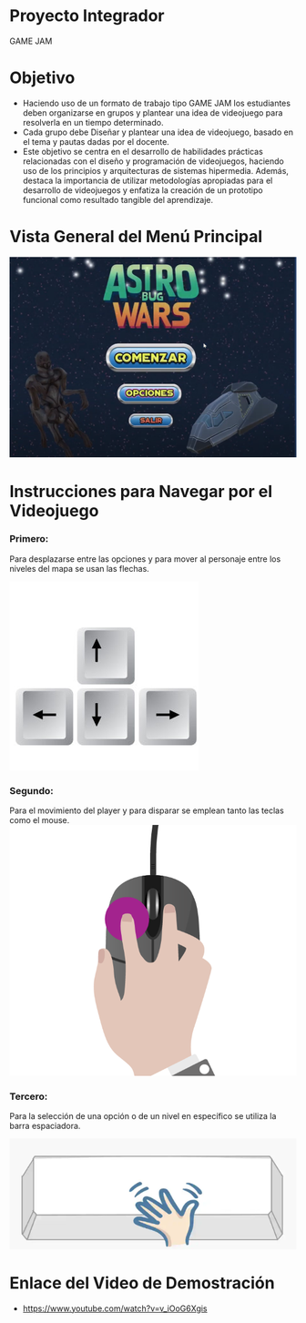 # Proyecto Integrador
GAME JAM

# Objetivo
- Haciendo uso de un formato de trabajo tipo GAME JAM los estudiantes deben organizarse en grupos y plantear una idea de videojuego para resolverla en un tiempo determinado.
- Cada grupo debe Diseñar y plantear una idea de videojuego, basado en el tema y pautas dadas por el docente.
- Este objetivo se centra en el desarrollo de habilidades prácticas relacionadas con el diseño y programación de videojuegos, haciendo uso de los principios y arquitecturas de sistemas hipermedia. Además, destaca la importancia de utilizar metodologías apropiadas para el desarrollo de videojuegos y enfatiza la creación de un prototipo funcional como resultado tangible del aprendizaje.

# Vista General del Menú Principal
![Imagen](https://github.com/DeividN21/Prototipo1_Videojuego/blob/main/Captura%20de%20pantalla%202024-07-19%20215544.png?raw=true)

# Instrucciones para Navegar por el Videojuego
### Primero:
Para desplazarse entre las opciones y para mover al personaje entre los niveles del mapa se usan las flechas.

![Imagen](https://github.com/DeividN21/Prototipo1_Videojuego/blob/main/teclas-direcciones-flechas.jpg?raw=true)

### Segundo:
Para el movimiento del player y para disparar se emplean tanto las teclas como el mouse.
![Imagen](https://github.com/DeividN21/Prototipo1_Videojuego/blob/main/Double-click_3.2.png?raw=true)

### Tercero:
Para la selección de una opción o de un nivel en específico se utiliza la barra espaciadora.

![Imagen](https://github.com/DeividN21/Taller_3/blob/main/Tanque3.png?raw=true)

# Enlace del Video de Demostración
- https://www.youtube.com/watch?v=v_iOoG6Xgis
